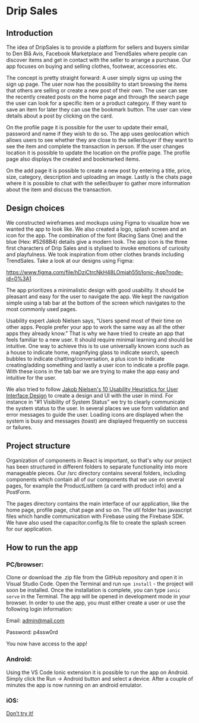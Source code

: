 # Drip Sales

## Introduction

The idea of DripSales is to provide a platform for sellers and buyers similar to Den Blå Avis, Facebook Marketplace and TrendSales where people can discover items and get in contact with the seller to arrange a purchase. Our app focuses on buying and selling clothes, footwear, accessories etc. 

The concept is pretty straight forward: A user simply signs up using the sign up page. The user now has the possibility to start browsing the items that others are selling or create a new post of their own. The user can see the recently created posts on the home page and through the  search page the user can look for a specific item or a product category. If they want to save an item for later they can use the bookmark button. The user can view details about a post by clicking on the card. 

On the profile page it is possible for the user to update their email, password and name if they wish to do so. The app uses geolocation which allows users to see whether they are close to the seller/buyer if they want to see the item and complete the transaction in person. If the user changes location it is possible to update the location on the profile page. The profile page also displays the created and bookmarked items. 

On the add page it is possible to create a new post by entering a title, price, size, category, description and uploading an image. 
Lastly is the chats page where it is possible to chat with the seller/buyer to gather more information about the item and discuss the transaction. 

## Design choices

We constructed wireframes and mockups using Figma to visualize how we wanted the app to look like. We also created a logo, splash screen and an icon for the app. The combination of the font (Racing Sans One) and the blue (Hex: #5268B4) details give a modern look. The app icon is the three first characters of Drip Sales and is stylised to invoke emotions of curiosity and playfulness. We took inspiration from other clothes brands including TrendSales. Take a look at our designs using Figma: 

https://www.figma.com/file/hDziCtrcNkH48LOmjah55t/Ionic-App?node-id=0%3A1

The app prioritizes a minimalistic design with good usability. It should be pleasant and easy for the user to navigate the app. We kept the navigation simple using a tab bar at the bottom of the screen which navigates to the most commonly used pages. 

Usability expert Jakob Nielsen says, “Users spend most of their time on other apps. People prefer your app to work the same way as all the other apps they already know.” That is why we have tried to create an app that feels familiar to a new user. It should require minimal learning and should be intuitive. One way to achieve this is to use universally known icons such as a house to indicate home, magnifying glass to indicate search, speech bubbles to indicate chatting/conversation, a plus icon to indicate creating/adding something and lastly a user icon to indicate a profile page. With these icons in the tab bar we are trying to make the app easy and intuitive for the user.

We also tried to follow [Jakob Nielsen's 10 Usability Heuristics for User Interface Design](https://www.nngroup.com/articles/ten-usability-heuristics/) to create a design and UI with the user in mind. For instance in “#1 Visibility of System Status” we try to clearly communicate the system status to the user. In several places we use form validation and error messages to guide the user. Loading icons are displayed when the system is busy and messages (toast) are displayed frequently on success or failures. 


## Project structure

Organization of components in React is important, so that's why our project has been structured in different folders to separate functionality into more manageable pieces. Our /src directory contains several folders, including components which contain all of our components that we use on several pages, for example the ProductListItem (a card with product info) and a PostForm.

The pages directory contains the main interface of our application, like the home page, profile page, chat page and so on. 
The util folder has javascript files which handle communication with Firebase using the Firebase SDK.
We have also used the capacitor.config.ts file to create the splash screen for our application.

## How to run the app

### PC/browser: 
Clone or download the .zip file from the GitHub repository and open it in Visual Studio Code. Open the Terminal and run ```npm install``` - the project will soon be installed. Once the installation is complete, you can type ```ionic serve``` in the Terminal. The app will be opened in development mode in your browser. In order to use the app, you must either create a user or use the following login information: 

Email: admin@mail.com


Password: p4ssw0rd

You now have access to the app!

### Android: 

Using the VS Code Ionic extension it is possible to run the app on Android. Simply click the Run -> Android button and select a device. After a couple of minutes the app is now running on an android emulator. 

### iOS: 

[Don’t try it!](https://www.youtube.com/watch?v=11pj3dHz-Ao) 
